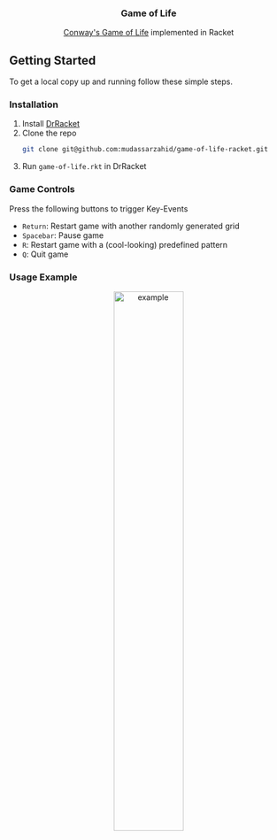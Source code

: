 <p align="center">
  <h3 align="center">Game of Life</h3>
  <p align="center">
    <a href="https://en.wikipedia.org/wiki/Conway%27s_Game_of_Life">Conway's Game of Life</a> implemented in Racket
    <br />
</p>


## Getting Started

To get a local copy up and running follow these simple steps.


### Installation

1. Install [DrRacket](https://racket-lang.org/)
2. Clone the repo
   ```sh
   git clone git@github.com:mudassarzahid/game-of-life-racket.git
   ```
3. Run `game-of-life.rkt` in DrRacket

### Game Controls
Press the following buttons to trigger Key-Events
- `Return`: Restart game with another randomly generated grid
- `Spacebar`: Pause game
- `R`: Restart game with a (cool-looking) predefined pattern
- `Q`: Quit game


### Usage Example
<div align="center">
<img src="images/example.gif" height="50%" width="50%" alt="example">
</div>
